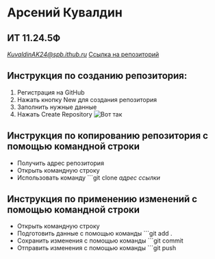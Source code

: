 # Арсений Кувалдин
## ИТ 11.24.5Ф
*KuvaldinAK24@spb.ithub.ru*
[Ссылка на репозиторий](https://github.com/Ars-XD/SystemA)

## Инструкция по созданию репозитория:
  1. Регистрация на GitHub
  2. Нажать кнопку New для создания репозитория
  3. Заполнить нужные данные
  4. Нажать Create Repository
![Вот так](./img/imageSA.png)

## Инструкция по копированию репозитория с помощью командной строки
  * Получить адрес репозитория
  * Открыть командную строку
  * Использовать команду ```git clone *адрес ссылки*

## Инструкция по применению изменений с помощью командной строки
  - Открыть командную строку
  - Подготовить данные с помощью команды ```git add .
  - Сохранить изменения с помощью команды ```git commit
  - Отправить изменения с помощью команды ```git push




   
